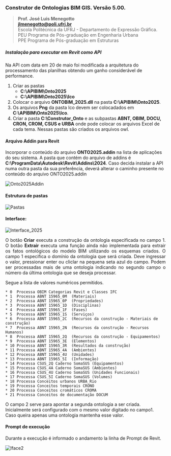### Construtor de Ontologias BIM GIS. Versão 5.00.
>**Prof. José Luis Menegotto**<br>
>**jlmenegotto@poli.ufrj.br**<br>
>Escola Politécnica da UFRJ - Departamento de Expressão Gráfica.<br>
>PEU Programa de Pós-graduação em Engenharia Urbana<br>
>PPE Programa de Pós-graduação em Estruturas<br>

##### Instalação para executar em Revit como API 

Na API com data em 20 de maio foi modificada a arquitetura do processamento das planilhas obtendo um ganho considerável de performance.

 1. Criar as pastas  
      * **C:\APIBIM\Onto2025**  
      * **C:\APIBIM\Onto2025\Ico**  
 2. Colocar o arquivo **ONTOBIM_2025.dll** na pasta **C:\APIBIM\Onto2025**.  
 3. Os arquivos **Png** da pasta Ico devem ser colocadados em **C:\APIBIM\Onto2025\Ico**.  
 4. Criar a pasta **C:\Construtor_Onto** e as subpastas **ABNT, OBIM, DOCU, CRON, CROM, CSUS e URBA** onde pode colocar os arquivos Excel de cada tema. Nessas pastas são criados os arquivos owl.  

#### Arquivo Addin para Revit
Incorporar o conteúdo do arquivo **ONTO2025.addin** na lista de aplicações do seu sistema. A pasta que contém do arquivo de addins é **C:\ProgramData\Autodesk\Revit\Addins\2024**. Caso decida instalar a API numa outra pasta da sua preferência, deverá alterar o caminho presente no conteúdo do arquivo ONTO2025.addin  

![Onto2025Addin](https://github.com/user-attachments/assets/902bcc39-1c02-4f54-a717-3bc361a255c1)

#### Estrutura de pastas
![Pastas](https://github.com/user-attachments/assets/bf1f353e-b34b-4bf3-b80d-db9a12ea78e5)

#### Interface:
![Interface_2025](https://github.com/user-attachments/assets/3138138d-e57c-48d6-9ee2-128024440999)

<p align="justify">O botão <b>Criar</b> executa a construção da ontologia especificada no campo 1. O botão <b>Extrair</b> executa uma função ainda não implementada para extrair os fatos ontológicos do modelo BIM utilizando os esquemas criados. 
O campo 1 especifica o domínio da ontologia que será criada. Deve ingressar o valor, pressionar enter ou cliclar na pequena seta azul do campo. Podem ser processadas mais de uma ontologia indicando no segundo campo o número da última ontologia que se deseja processar.<br></b></p> 

<p align="justify">Segue a lista de valores numéricos permitidos.<br></b></p>

    * 0  Processa OBIM Categorias Revit e Classes IFC
    * 1  Processa ABNT 15965_0M  (Materiais)
    * 2  Processa ABNT 15965_0P  (Propriedades)
    * 3  Processa ABNT 15965_1D  (Disciplinas)
    * 4  Processa ABNT 15965_1F  (Fases)
    * 5  Processa ABNT 15965_1S  (Serviços)
    * 6  Processa ABNT 15965_2C  (Recursos da construção - Materiais de construção)
    * 7  Processa ABNT 15965_2N  (Recursos da construção - Recursos Humanos)
    * 8  Processa ABNT 15965_2Q  (Recursos da construção - Equipamentos)
    * 9  Processa ABNT 15965_3E  (Elementos)
    * 10 Processa ABNT 15965_3R  (Resultados da construção)
    * 11 Processa ABNT 15965_4A  (Ambientes)
    * 12 Processa ABNT 15965_4U  (Unidades)                                                      
    * 13 Processa ABNT 15965_5I  (Informação)                                                     
    * 14 Processa CSUS_2Q Caderno SomaSUS (Equipamentos)                                                   
    * 15 Processa CSUS_4A Caderno SomaSUS (Ambientes)                                                            
    * 16 Processa CSUS_4U Caderno SomaSUS (Unidades Funcionais)                                                    
    * 17 Processa CSUS_5I Caderno SomaSUS (Volumes)                                                     
    * 18 Processa Conceitos urbanos URBA_Rio                                                 
    * 19 Processa Conceitos temporais CRONO                                             
    * 20 Processa Conceitos cromáticos CROMA 
    * 21 Processa Conceitos de documentação DOCUM   
                                                       
O campo 2 serve para apontar a segunda ontologia a ser criada. Inicialmente será configurado com o mesmo valor digitado no campo1. Caso queira apenas uma ontologia mantenha esse valor.   

#### Prompt de execução
Durante a execução é informado o andamento la linha de Prompt de Revit.

![Iface2](https://github.com/user-attachments/assets/78d6d549-5189-4757-89c7-174a65a926e9)

